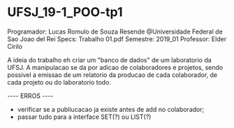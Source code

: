 # UFSJ_19-1_POO-tp1

Programador: Lucas Romulo de Souza Resende
@Universidade Federal de Sao Joao del Rei
Specs: Trabalho 01.pdf
Semestre: 2019_01
Professor: Elder Cirilo


A ideia do trabalho eh criar um "banco de dados" de um laboratorio da UFSJ.
A manipulacao se da por adicao de colaboradores e projetos,
  sendo possivel a emissao de um relatorio da producao de cada colaborador,
  de cada projeto ou do laboratorio todo. 




---- ERROS ----
- verificar se a publiucacao ja existe antes de add no colaborador;
- passar tudo para a interface SET(?) ou LIST(?)
